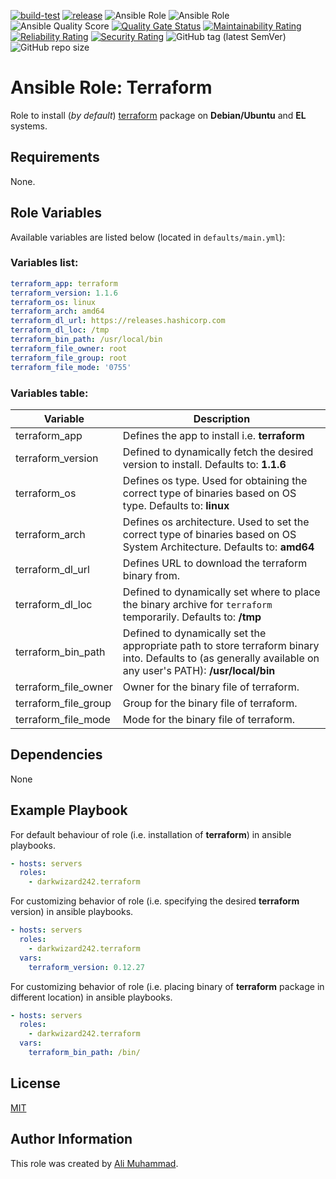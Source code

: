 [![build-test](https://github.com/darkwizard242/ansible-role-terraform/workflows/build-and-test/badge.svg?branch=master)](https://github.com/darkwizard242/ansible-role-terraform/actions?query=workflow%3Abuild-and-test) [![release](https://github.com/darkwizard242/ansible-role-terraform/workflows/release/badge.svg)](https://github.com/darkwizard242/ansible-role-terraform/actions?query=workflow%3Arelease) ![Ansible Role](https://img.shields.io/ansible/role/42050?color=dark%20green%20) ![Ansible Role](https://img.shields.io/ansible/role/d/42050?label=role%20downloads) ![Ansible Quality Score](https://img.shields.io/ansible/quality/42050?label=ansible%20quality%20score) [![Quality Gate Status](https://sonarcloud.io/api/project_badges/measure?project=ansible-role-terraform&metric=alert_status)](https://sonarcloud.io/dashboard?id=ansible-role-terraform) [![Maintainability Rating](https://sonarcloud.io/api/project_badges/measure?project=ansible-role-terraform&metric=sqale_rating)](https://sonarcloud.io/dashboard?id=ansible-role-terraform) [![Reliability Rating](https://sonarcloud.io/api/project_badges/measure?project=ansible-role-terraform&metric=reliability_rating)](https://sonarcloud.io/dashboard?id=ansible-role-terraform) [![Security Rating](https://sonarcloud.io/api/project_badges/measure?project=ansible-role-terraform&metric=security_rating)](https://sonarcloud.io/dashboard?id=ansible-role-terraform) ![GitHub tag (latest SemVer)](https://img.shields.io/github/tag/darkwizard242/ansible-role-terraform?label=release) ![GitHub repo size](https://img.shields.io/github/repo-size/darkwizard242/ansible-role-terraform?color=orange&style=flat-square)

# Ansible Role: Terraform

Role to install (_by default_) [terraform](https://www.terraform.io/) package on **Debian/Ubuntu** and **EL** systems.

## Requirements

None.

## Role Variables

Available variables are listed below (located in `defaults/main.yml`):

### Variables list:

```yaml
terraform_app: terraform
terraform_version: 1.1.6
terraform_os: linux
terraform_arch: amd64
terraform_dl_url: https://releases.hashicorp.com
terraform_dl_loc: /tmp
terraform_bin_path: /usr/local/bin
terraform_file_owner: root
terraform_file_group: root
terraform_file_mode: '0755'
```

### Variables table:

Variable             | Description
-------------------- | -----------------------------------------------------------------------------------------------------------------------------------------------------------
terraform_app        | Defines the app to install i.e. **terraform**
terraform_version    | Defined to dynamically fetch the desired version to install. Defaults to: **1.1.6**
terraform_os         | Defines os type. Used for obtaining the correct type of binaries based on OS type. Defaults to: **linux**
terraform_arch       | Defines os architecture. Used to set the correct type of binaries based on OS System Architecture. Defaults to: **amd64**
terraform_dl_url     | Defines URL to download the terraform binary from.
terraform_dl_loc     | Defined to dynamically set where to place the binary archive for `terraform` temporarily. Defaults to: **/tmp**
terraform_bin_path   | Defined to dynamically set the appropriate path to store terraform binary into. Defaults to (as generally available on any user's PATH): **/usr/local/bin**
terraform_file_owner | Owner for the binary file of terraform.
terraform_file_group | Group for the binary file of terraform.
terraform_file_mode  | Mode for the binary file of terraform.

## Dependencies

None

## Example Playbook

For default behaviour of role (i.e. installation of **terraform**) in ansible playbooks.

```yaml
- hosts: servers
  roles:
    - darkwizard242.terraform
```

For customizing behavior of role (i.e. specifying the desired **terraform** version) in ansible playbooks.

```yaml
- hosts: servers
  roles:
    - darkwizard242.terraform
  vars:
    terraform_version: 0.12.27
```

For customizing behavior of role (i.e. placing binary of **terraform** package in different location) in ansible playbooks.

```yaml
- hosts: servers
  roles:
    - darkwizard242.terraform
  vars:
    terraform_bin_path: /bin/
```

## License

[MIT](https://github.com/darkwizard242/ansible-role-terraform/blob/master/LICENSE)

## Author Information

This role was created by [Ali Muhammad](https://www.alimuhammad.dev/).
